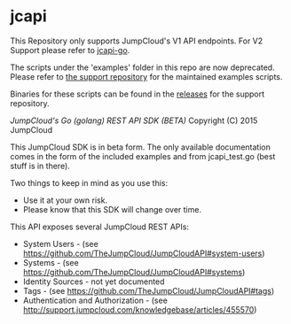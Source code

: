 jcapi
=====

This Repository only supports JumpCloud's V1 API endpoints. For V2 Support please refer to [jcapi-go](https://github.com/TheJumpCloud/jcapi-go).

The scripts under the 'examples' folder in this repo are now deprecated.
Please refer to [the support repository](https://github.com/TheJumpCloud/support/tree/master/api-utils/JumpCloud_API_Go_Examples) for the maintained examples scripts.

Binaries for these scripts can be found in the [releases](https://github.com/TheJumpCloud/support/releases) for the support repository.

*JumpCloud's Go (golang) REST API SDK (BETA)*
Copyright (C) 2015 JumpCloud

This JumpCloud SDK is in beta form. The only available documentation comes in the form of the included examples and from jcapi_test.go (best stuff is in there).

Two things to keep in mind as you use this:
 * Use it at your own risk.
 * Please know that this SDK will change over time.

This API exposes several JumpCloud REST APIs:
 * System Users - (see https://github.com/TheJumpCloud/JumpCloudAPI#system-users)
 * Systems - (see https://github.com/TheJumpCloud/JumpCloudAPI#systems)
 * Identity Sources - not yet documented
 * Tags - (see https://github.com/TheJumpCloud/JumpCloudAPI#tags)
 * Authentication and Authorization - (see http://support.jumpcloud.com/knowledgebase/articles/455570)

